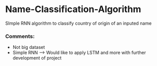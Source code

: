 # Name-Classification-Algorithm
SImple RNN algorithm to classify country of origin of an inputed name

### Comments: 
- Not big dataset
- Simple RNN --> Would like to apply LSTM and more with further development of project
